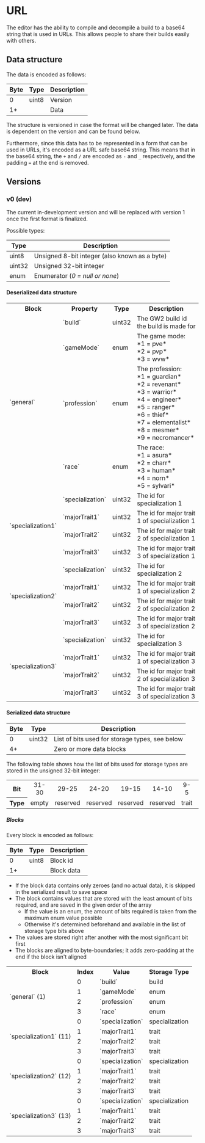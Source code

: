 # URL
The editor has the ability to compile and decompile a build to a base64 string that is used in URLs.
This allows people to share their builds easily with others.

## Data structure
The data is encoded as follows:

 Byte | Type  | Description
------|-------|-------------
 0    | uint8 | Version
 1+   |       | Data

The structure is versioned in case the format will be changed later.
The data is dependent on the version and can be found below.

Furthermore, since this data has to be represented in a form that can be used in URLs, it's encoded as a URL safe base64 string.
This means that in the base64 string, the `+` and `/` are encoded as `-` and `_` respectively, and the padding `=` at the end is removed.


## Versions
### v0 (dev)
The current in-development version and will be replaced with version 1 once the first format is finalized.

Possible types:

 Type   | Description
--------|-------------
 uint8  | Unsigned 8-bit integer (also known as a byte)
 uint32 | Unsigned 32-bit integer
 enum   | Enumerator (*0 = null or none*)

#### Deserialized data structure
<table>
    <tr>
        <th>Block</th>
        <th>Property</th>
        <th>Type</th>
        <th>Description</th>
    </tr>
    <tr>
        <td rowspan="4">`general`</td>
        <td>`build`</td>
        <td>uint32</td>
        <td>The GW2 build id the build is made for</td>
    </tr>
    <tr>
        <td>`gameMode`</td>
        <td>enum</td>
        <td>
            The game mode:<br>
            *1 = pve*<br>
            *2 = pvp*<br>
            *3 = wvw*
        </td>
    </tr>
    <tr>
        <td>`profession`</td>
        <td>enum</td>
        <td>
            The profession:<br>
            *1 = guardian*<br>
            *2 = revenant*<br>
            *3 = warrior*<br>
            *4 = engineer*<br>
            *5 = ranger*<br>
            *6 = thief*<br>
            *7 = elementalist*<br>
            *8 = mesmer*<br>
            *9 = necromancer*
        </td>
    </tr>
    <tr>
        <td>`race`</td>
        <td>enum</td>
        <td>
            The race:<br>
            *1 = asura*<br>
            *2 = charr*<br>
            *3 = human*<br>
            *4 = norn*<br>
            *5 = sylvari*
        </td>
    </tr>
    <tr>
        <td rowspan="4">`specialization1`</td>
        <td>`specialization`</td>
        <td>uint32</td>
        <td>The id for specialization 1</td>
    </tr>
    <tr>
        <td>`majorTrait1`</td>
        <td>uint32</td>
        <td>The id for major trait 1 of specialization 1</td>
    </tr>
    <tr>
        <td>`majorTrait2`</td>
        <td>uint32</td>
        <td>The id for major trait 2 of specialization 1</td>
    </tr>
    <tr>
        <td>`majorTrait3`</td>
        <td>uint32</td>
        <td>The id for major trait 3 of specialization 1</td>
    </tr>
    <tr>
        <td rowspan="4">`specialization2`</td>
        <td>`specialization`</td>
        <td>uint32</td>
        <td>The id for specialization 2</td>
    </tr>
    <tr>
        <td>`majorTrait1`</td>
        <td>uint32</td>
        <td>The id for major trait 1 of specialization 2</td>
    </tr>
    <tr>
        <td>`majorTrait2`</td>
        <td>uint32</td>
        <td>The id for major trait 2 of specialization 2</td>
    </tr>
    <tr>
        <td>`majorTrait3`</td>
        <td>uint32</td>
        <td>The id for major trait 3 of specialization 2</td>
    </tr>
    <tr>
        <td rowspan="4">`specialization3`</td>
        <td>`specialization`</td>
        <td>uint32</td>
        <td>The id for specialization 3</td>
    </tr>
    <tr>
        <td>`majorTrait1`</td>
        <td>uint32</td>
        <td>The id for major trait 1 of specialization 3</td>
    </tr>
    <tr>
        <td>`majorTrait2`</td>
        <td>uint32</td>
        <td>The id for major trait 2 of specialization 3</td>
    </tr>
    <tr>
        <td>`majorTrait3`</td>
        <td>uint32</td>
        <td>The id for major trait 3 of specialization 3</td>
    </tr>
</table>

#### Serialized data structure
 Byte | Type   | Description
------|--------|-------------
 0    | uint32 | List of bits used for storage types, see below  
 4+   |        | Zero or more data blocks

The following table shows how the list of bits used for storage types are stored in the unsigned 32-bit integer: 
<table>
    <tr>
        <th>Bit</th>
        <td align="center">31-30</th>
        <td align="center">29-25</td>
        <td align="center">24-20</td>
        <td align="center">19-15</td>
        <td align="center">14-10</td>
        <td align="center">9-5</td>
        <td align="center">4-0</td>
    </tr>
    <tr>
        <th>Type</th>
        <td>empty</td>
        <td>reserved</td>
        <td>reserved</td>
        <td>reserved</td>
        <td>reserved</td>
        <td>trait</td>
        <td>specialization</td>
    </tr>
</table>

##### Blocks
Every block is encoded as follows:

 Byte | Type  | Description
------|-------|-------------
 0    | uint8 | Block id
 1+   |       | Block data

- If the block data contains only zeroes (and no actual data), it is skipped in the serialized result to save space
- The block contains values that are stored with the least amount of bits required, and are saved in the given order of the array
  - If the value is an enum, the amount of bits required is taken from the maximum enum value possible
  - Otherwise it's determined beforehand and available in the list of storage type bits above
- The values are stored right after another with the most significant bit first
- The blocks are aligned to byte-boundaries; it adds zero-padding at the end if the block isn't aligned

<table>
    <tr>
        <th>Block</th>
        <th>Index</th>
        <th>Value</th>
        <th>Storage Type</th>
    </tr>
    <tr>
        <td rowspan="4">`general` (1)</td>
        <td>0</td>
        <td>`build`</td>
        <td>build</td>
    </tr>
    <tr>
        <td>1</td>
        <td>`gameMode`</td>
        <td>enum</td>
    </tr>
    <tr>
        <td>2</td>
        <td>`profession`</td>
        <td>enum</td>
    </tr>
    <tr>
        <td>3</td>
        <td>`race`</td>
        <td>enum</td>
    </tr>
    <tr>
        <td rowspan="4">`specialization1` (11)</td>
        <td>0</td>
        <td>`specialization`</td>
        <td>specialization</td>
    </tr>
    <tr>
        <td>1</td>
        <td>`majorTrait1`</td>
        <td>trait</td>
    </tr>
    <tr>
        <td>2</td>
        <td>`majorTrait2`</td>
        <td>trait</td>
    </tr>
    <tr>
        <td>3</td>
        <td>`majorTrait3`</td>
        <td>trait</td>
    </tr>
    <tr>
        <td rowspan="4">`specialization2` (12)</td>
        <td>0</td>
        <td>`specialization`</td>
        <td>specialization</td>
    </tr>
    <tr>
        <td>1</td>
        <td>`majorTrait1`</td>
        <td>trait</td>
    </tr>
    <tr>
        <td>2</td>
        <td>`majorTrait2`</td>
        <td>trait</td>
    </tr>
    <tr>
        <td>3</td>
        <td>`majorTrait3`</td>
        <td>trait</td>
    </tr>
    <tr>
        <td rowspan="4">`specialization3` (13)</td>
        <td>0</td>
        <td>`specialization`</td>
        <td>specialization</td>
    </tr>
    <tr>
        <td>1</td>
        <td>`majorTrait1`</td>
        <td>trait</td>
    </tr>
    <tr>
        <td>2</td>
        <td>`majorTrait2`</td>
        <td>trait</td>
    </tr>
    <tr>
        <td>3</td>
        <td>`majorTrait3`</td>
        <td>trait</td>
    </tr>
</table>

